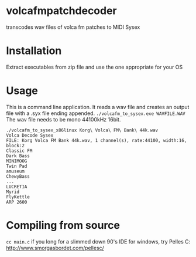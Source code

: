 # volcafmpatchdecoder
transcodes wav files of volca fm patches to MIDI Sysex

# Installation
Extract executables from zip file and use the one appropriate for your OS

# Usage
This is a command line application. It reads a wav file and creates an output file with a .syx file ending appended.
`./volcafm_to_sysex.exe WAVFILE.WAV`
The wav file needs to be mono 44100kHz 16bit.

```
./volcafm_to_sysex_x86linux Korg\ Volca\ FM\ Bank\ 44k.wav
Volca Decode Sysex
FILE: Korg Volca FM Bank 44k.wav, 1 channel(s), rate:44100, width:16, block:2
Classic FM
Dark Bass
MINIMOOG
Twin Pad
amuseum
ChewyBass
...
LUCRETIA
Myrid
FlyKettle
ARP 2600
```
# Compiling from source
`cc main.c`
if you long for a slimmed down 90's IDE for windows, try Pelles C: http://www.smorgasbordet.com/pellesc/
